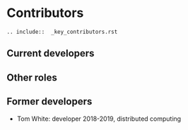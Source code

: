 # Contributors

```{eval-rst}
.. include::  _key_contributors.rst
```

## Current developers

## Other roles

## Former developers

- Tom White: developer 2018-2019, distributed computing
